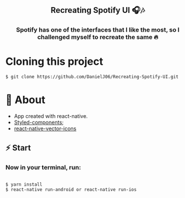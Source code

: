 

<h2 align="center">
    Recreating Spotify UI 🎧🎶
</h2>

<h3 align="center">
    Spotify has one of the interfaces that I like the most, so I challenged myself to recreate the same 🔥
</h3>

# Cloning this project

```
$ git clone https://github.com/DanielJ06/Recreating-Spotify-UI.git
```

# 💾 About

- App created with react-native.
- [Styled-components](https://styled-components.com/);
- [react-native-vector-icons](https://github.com/oblador/react-native-vector-icons)

## ⚡️ Start

### Now in your terminal, run:

```

$ yarn install
$ react-native run-android or react-native run-ios

```
